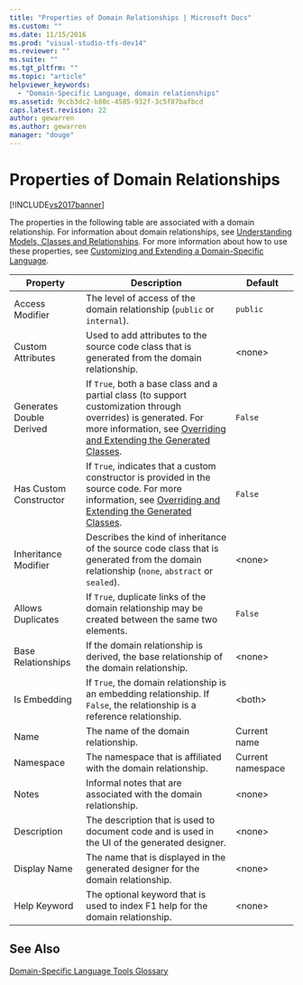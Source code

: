 ```yaml
---
title: "Properties of Domain Relationships | Microsoft Docs"
ms.custom: ""
ms.date: 11/15/2016
ms.prod: "visual-studio-tfs-dev14"
ms.reviewer: ""
ms.suite: ""
ms.tgt_pltfrm: ""
ms.topic: "article"
helpviewer_keywords: 
  - "Domain-Specific Language, domain relationships"
ms.assetid: 9ccb3dc2-b80c-4585-932f-3c5f87bafbcd
caps.latest.revision: 22
author: gewarren
ms.author: gewarren
manager: "douge"
---
```

# Properties of Domain Relationships
[!INCLUDE[vs2017banner](../includes/vs2017banner.md)]

The properties in the following table are associated with a domain relationship. For information about domain relationships, see [Understanding Models, Classes and Relationships](../modeling/understanding-models-classes-and-relationships.md). For more information about how to use these properties, see [Customizing and Extending a Domain-Specific Language](../modeling/customizing-and-extending-a-domain-specific-language.md).  
  
|Property|Description|Default|  
|--------------|-----------------|-------------|  
|Access Modifier|The level of access of the domain relationship (`public` or `internal`).|`public`|  
|Custom Attributes|Used to add attributes to the source code class that is generated from the domain relationship.|\<none>|  
|Generates Double Derived|If `True`, both a base class and a partial class (to support customization through overrides) is generated. For more information, see [Overriding and Extending the Generated Classes](../modeling/overriding-and-extending-the-generated-classes.md).|`False`|  
|Has Custom Constructor|If `True`, indicates that a custom constructor is provided in the source code. For more information, see [Overriding and Extending the Generated Classes](../modeling/overriding-and-extending-the-generated-classes.md).|`False`|  
|Inheritance Modifier|Describes the kind of inheritance of the source code class that is generated from the domain relationship (`none`, `abstract` or `sealed`).|\<none>|  
|Allows Duplicates|If `True`, duplicate links of the domain relationship may be created between the same two elements.|`False`|  
|Base Relationships|If the domain relationship is derived, the base relationship of the domain relationship.|\<none>|  
|Is Embedding|If `True`, the domain relationship is an embedding relationship. If `False`, the relationship is a reference relationship.|\<both>|  
|Name|The name of the domain relationship.|Current name|  
|Namespace|The namespace that is affiliated with the domain relationship.|Current namespace|  
|Notes|Informal notes that are associated with the domain relationship.|\<none>|  
|Description|The description that is used to document code and is used in the UI of the generated designer.|\<none>|  
|Display Name|The name that is displayed in the generated designer for the domain relationship.|\<none>|  
|Help Keyword|The optional keyword that is used to index F1 help for the domain relationship.|\<none>|  
  
## See Also  
 [Domain-Specific Language Tools Glossary](http://msdn.microsoft.com/en-us/ca5e84cb-a315-465c-be24-76aa3df276aa)



